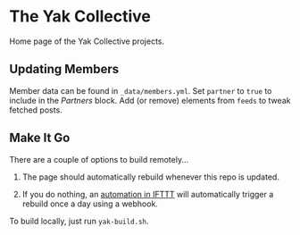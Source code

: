 # The Yak Collective

Home page of the Yak Collective projects.

## Updating Members

Member data can be found in `_data/members.yml`. Set `partner` to `true` to include in the _Partners_ block. Add (or remove) elements from `feeds` to tweak fetched posts.

## Make It Go

There are a couple of options to build remotely...

1. The page should automatically rebuild whenever this repo is updated.

2. If you do nothing, an [automation in IFTTT](https://www.11ty.dev/docs/quicktips/netlify-ifttt/) will automatically trigger a rebuild once a day using a webhook.

To build locally, just run `yak-build.sh`.
